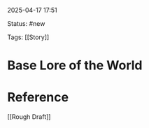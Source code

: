 
2025-04-17 17:51

Status: #new

Tags: [[Story]]

# Base Lore of the World



# Reference

[[Rough Draft]]